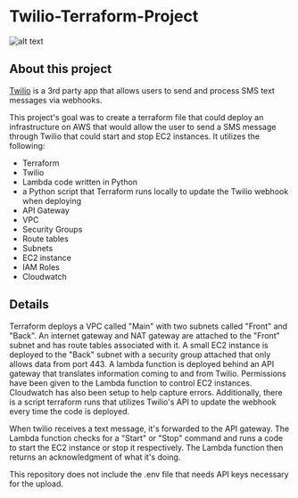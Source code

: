 # Twilio-Terraform-Project
![alt text](https://github.com/Jurgis325/Twilio-Terraform-Project/blob/main/Twilio_Terraform%20Project(1).png?raw=true)

## About this project
[Twilio](https://www.twilio.com/) is a 3rd party app that allows users to send and process SMS text messages via webhooks.  

This project's goal was to create a terraform file that could deploy an infrastructure on AWS that would allow the user to send a SMS message through Twilio that could start and stop EC2 instances.  It utilizes the following:
- Terraform
- Twilio
- Lambda code written in Python
- a Python script that Terraform runs locally to update the Twilio webhook when deploying
- API Gateway
- VPC
- Security Groups
- Route tables
- Subnets
- EC2 instance
- IAM Roles
- Cloudwatch

## Details
Terraform deploys a VPC called "Main" with two subnets called "Front" and "Back".  An internet gateway and NAT gateway are attached to the "Front" subnet and has route tables associated with it.  A small EC2 instance is deployed to the "Back" subnet with a security group attached that only allows data from port 443.  A lambda function is deployed behind an API gateway that translates information coming to and from Twilio.  Permissions have been given to the Lambda function to control EC2 instances.  Cloudwatch has also been setup to help capture errors. Additionally, there is a script terraform runs that utilizes Twilio's API to update the webhook every time the code is deployed.

When twilio receives a text message, it's forwarded to the API gateway.  The Lambda function checks for a "Start" or "Stop" command and runs a code to start the EC2 instance or stop it respectively.  The Lambda function then returns an acknowledgment of what it's doing.  

This repository does not include the .env file that needs API keys necessary for the upload.
